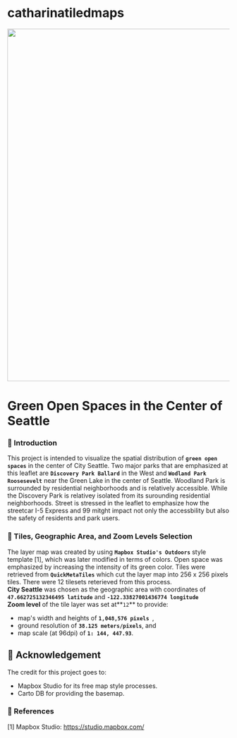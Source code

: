 # catharinatiledmaps
<img src="https://github.com/catharinadepari/catharinatile/blob/master/tiles/lab4.jpg" width='800'> <br>

# Green Open Spaces in the Center of Seattle<br>
### :newspaper: Introduction
This project is intended to visualize the spatial distribution of **`green open spaces`** in the center of City Seattle. Two major parks that are emphasized at this leaflet are **`Discovery Park Ballard`** in the West and **`Wodland Park Roosesevelt`** near the Green Lake in the center of Seattle. Woodland Park is surrounded by residential neighborhoods and is relatively accessible. While the Discovery Park is relativey isolated from its surounding residential neighborhoods. Street is stressed in the leaflet to emphasize how the streetcar I-5 Express and 99 mitght impact not only the accessbility but also the safety of residents and park users.<br>

### :hammer: Tiles, Geographic Area, and Zoom Levels Selection
The layer map was created by using **`Mapbox Studio's Outdoors`** style template [1], which was later modified in terms of colors. Open space was emphasized by increasing the intensity of its green color. Tiles were retrieved from **`QuickMetaTiles`** which cut the layer map into 256 x 256 pixels tiles. There were 12 tilesets reterieved from this process. <br>
**City Seattle** was chosen as the geographic area with coordinates of **`47.662725132346495 latitude`** and **`-122.33827001436774 longitude`** <br>
**Zoom level** of the tile layer was set at**`12`** to provide:
- map's width and heights of  **`1,048,576 pixels `**,
- ground resolution of  **`38.125 meters/pixels`**, and
- map scale (at 96dpi) of **`1: 144, 447.93`**.

## :flags: Acknowledgement
The credit for this project goes to:
- Mapbox Studio for its free map style processes.
- Carto DB for providing the basemap.

### :link: References <br>
[1] Mapbox Studio:  <https://studio.mapbox.com/> <br>
